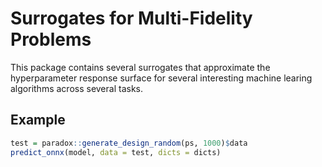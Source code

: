 
<!-- README.md is generated from README.Rmd. Please edit that file -->

# Surrogates for Multi-Fidelity Problems

This package contains several surrogates that approximate the
hyperparameter response surface for several interesting machine learing
algorithms across several tasks.

## Example

``` r
test = paradox::generate_design_random(ps, 1000)$data
predict_onnx(model, data = test, dicts = dicts)
```

